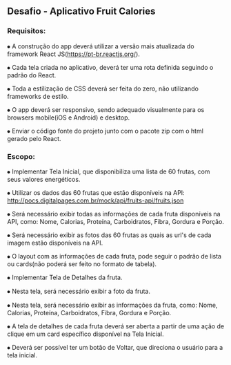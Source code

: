 ## Desafio - Aplicativo Fruit Calories

### Requisitos:

⦁ A construção do app deverá utilizar a versão mais atualizada do framework React JS(https://pt-br.reactjs.org/).

⦁ Cada tela criada no aplicativo, deverá ter uma rota definida seguindo o padrão do React.

⦁ Toda a estilização de CSS deverá ser feita do zero, não utilizando frameworks de estilo.

⦁ O app deverá ser responsivo, sendo adequado visualmente para os browsers mobile(iOS e Android) e desktop.

⦁ Enviar o código fonte do projeto junto com o pacote zip com o html gerado pelo React.

### Escopo:

⦁ Implementar Tela Inicial, que disponibiliza uma lista de 60 frutas, com seus valores energéticos.

⦁ Utilizar os dados das 60 frutas que estão disponíveis na API: http://pocs.digitalpages.com.br/mock/api/fruits-api/fruits.json

⦁ Será necessário exibir todas as informações de cada fruta disponíveis na API, como: Nome, Calorias, Proteína, Carboidratos, Fibra, Gordura e Porção.

⦁ Será necessário exibir as fotos das 60 frutas as quais as url's de cada imagem estão disponíveis na API.

⦁ O layout com as informações de cada fruta, pode seguir o padrão de lista ou cards(não poderá ser feito no formato de tabela).

⦁ Implementar Tela de Detalhes da fruta.

⦁ Nesta tela, será necessário exibir a foto da fruta.

⦁ Nesta tela, será necessário exibir as informações da fruta, como: Nome, Calorias, Proteína, Carboidratos, Fibra, Gordura e Porção.

⦁ A tela de detalhes de cada fruta deverá ser aberta a partir de uma ação de clique em um card específico disponível na Tela Inicial.

⦁ Deverá ser possível ter um botão de Voltar, que direciona o usuário para a tela inicial.
